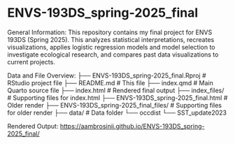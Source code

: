 # ENVS-193DS_spring-2025_final
General Information: This repository contains my final project for ENVS 193DS (Spring 2025). This analyzes statistical interpretations, recreates visualizations, applies logistic regression models and model selection to investigate ecological research, and compares past data visualizations to current projects. 

Data and File Overview: 
├── ENVS-193DS_spring-2025_final.Rproj # RStudio project file
├── README.md # This file
├── index.qmd # Main Quarto source file
├── index.html # Rendered final output
├── index_files/ # Supporting files for index.html
├── ENVS-193DS_spring-2025_final.html # Older render 
├── ENVS-193DS_spring-2025_final_files/ # Supporting files for older render
├── data/ # Data folder
 └── occdist
 └── SST_update2023

Rendered Output: https://aambrosinii.github.io/ENVS-193DS_spring-2025_final/
